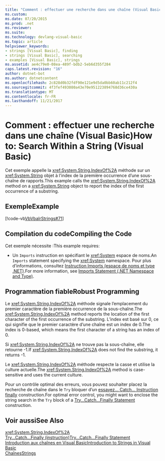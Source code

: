 ```yaml
---
title: "Comment : effectuer une recherche dans une chaîne (Visual Basic)"
ms.custom: 
ms.date: 07/20/2015
ms.prod: .net
ms.reviewer: 
ms.suite: 
ms.technology: devlang-visual-basic
ms.topic: article
helpviewer_keywords:
- strings [Visual Basic], finding
- strings [Visual Basic], searching
- examples [Visual Basic], strings
ms.assetid: ae4c79e0-08ea-489f-bdb2-5eb6d355f284
caps.latest.revision: "16"
author: dotnet-bot
ms.author: dotnetcontent
ms.openlocfilehash: 2c828d0b32fdf90e121e9d5da0bb60ab11c212f4
ms.sourcegitcommit: 4f3fef493080a43e70e951223894768d36ce430a
ms.translationtype: MT
ms.contentlocale: fr-FR
ms.lasthandoff: 11/21/2017
---
```

# <a name="how-to-search-within-a-string-visual-basic"></a><span data-ttu-id="37dc1-102">Comment : effectuer une recherche dans une chaîne (Visual Basic)</span><span class="sxs-lookup"><span data-stu-id="37dc1-102">How to: Search Within a String (Visual Basic)</span></span>
<span data-ttu-id="37dc1-103">Cet exemple appelle la <xref:System.String.IndexOf%2A> méthode sur un <xref:System.String> objet à l’index de la première occurrence d’une sous-chaîne de rapports.</span><span class="sxs-lookup"><span data-stu-id="37dc1-103">This example calls the <xref:System.String.IndexOf%2A> method on a <xref:System.String> object to report the index of the first occurrence of a substring.</span></span>  
  
## <a name="example"></a><span data-ttu-id="37dc1-104">Exemple</span><span class="sxs-lookup"><span data-stu-id="37dc1-104">Example</span></span>  
 [!code-vb[VbVbalrStrings#71](../../../../visual-basic/language-reference/functions/codesnippet/VisualBasic/how-to-search-within-a-string_1.vb)]  
  
## <a name="compiling-the-code"></a><span data-ttu-id="37dc1-105">Compilation du code</span><span class="sxs-lookup"><span data-stu-id="37dc1-105">Compiling the Code</span></span>  
 <span data-ttu-id="37dc1-106">Cet exemple nécessite :</span><span class="sxs-lookup"><span data-stu-id="37dc1-106">This example requires:</span></span>  
  
-   <span data-ttu-id="37dc1-107">Un `Imports` instruction en spécifiant le <xref:System> espace de noms.</span><span class="sxs-lookup"><span data-stu-id="37dc1-107">An `Imports` statement specifying the <xref:System> namespace.</span></span> <span data-ttu-id="37dc1-108">Pour plus d’informations, consultez [Instruction Imports (espace de noms et type .NET)](../../../../visual-basic/language-reference/statements/imports-statement-net-namespace-and-type.md).</span><span class="sxs-lookup"><span data-stu-id="37dc1-108">For more information, see [Imports Statement (.NET Namespace and Type)](../../../../visual-basic/language-reference/statements/imports-statement-net-namespace-and-type.md).</span></span>  
  
## <a name="robust-programming"></a><span data-ttu-id="37dc1-109">Programmation fiable</span><span class="sxs-lookup"><span data-stu-id="37dc1-109">Robust Programming</span></span>  
 <span data-ttu-id="37dc1-110">Le <xref:System.String.IndexOf%2A> méthode signale l’emplacement du premier caractère de la première occurrence de la sous-chaîne.</span><span class="sxs-lookup"><span data-stu-id="37dc1-110">The <xref:System.String.IndexOf%2A> method reports the location of the first character of the first occurrence of the substring.</span></span> <span data-ttu-id="37dc1-111">L’index est basé sur 0, ce qui signifie que le premier caractère d’une chaîne est un index de 0.</span><span class="sxs-lookup"><span data-stu-id="37dc1-111">The index is 0-based, which means the first character of a string has an index of 0.</span></span>  
  
 <span data-ttu-id="37dc1-112">Si <xref:System.String.IndexOf%2A> ne trouve pas la sous-chaîne, elle retourne -1.</span><span class="sxs-lookup"><span data-stu-id="37dc1-112">If <xref:System.String.IndexOf%2A> does not find the substring, it returns -1.</span></span>  
  
 <span data-ttu-id="37dc1-113">Le <xref:System.String.IndexOf%2A> méthode respecte la casse et utilise la culture actuelle.</span><span class="sxs-lookup"><span data-stu-id="37dc1-113">The <xref:System.String.IndexOf%2A> method is case-sensitive and uses the current culture.</span></span>  
  
 <span data-ttu-id="37dc1-114">Pour un contrôle optimal des erreurs, vous pouvez souhaiter placez la recherche de chaîne dans le `Try` bloquer d’un [essayez... Catch... Instruction finally](../../../../visual-basic/language-reference/statements/try-catch-finally-statement.md) construction.</span><span class="sxs-lookup"><span data-stu-id="37dc1-114">For optimal error control, you might want to enclose the string search in the `Try` block of a [Try...Catch...Finally Statement](../../../../visual-basic/language-reference/statements/try-catch-finally-statement.md) construction.</span></span>  
  
## <a name="see-also"></a><span data-ttu-id="37dc1-115">Voir aussi</span><span class="sxs-lookup"><span data-stu-id="37dc1-115">See Also</span></span>  
 <xref:System.String.IndexOf%2A>  
 [<span data-ttu-id="37dc1-116">Try...Catch...Finally (instruction)</span><span class="sxs-lookup"><span data-stu-id="37dc1-116">Try...Catch...Finally Statement</span></span>](../../../../visual-basic/language-reference/statements/try-catch-finally-statement.md)  
 [<span data-ttu-id="37dc1-117">Introduction aux chaînes en Visual Basic</span><span class="sxs-lookup"><span data-stu-id="37dc1-117">Introduction to Strings in Visual Basic</span></span>](../../../../visual-basic/programming-guide/language-features/strings/introduction-to-strings.md)  
 [<span data-ttu-id="37dc1-118">Chaînes</span><span class="sxs-lookup"><span data-stu-id="37dc1-118">Strings</span></span>](../../../../visual-basic/programming-guide/language-features/strings/index.md)
